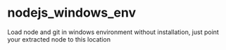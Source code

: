 # nodejs_windows_env
Load node and git in windows environment without installation, just point your extracted node to this location
